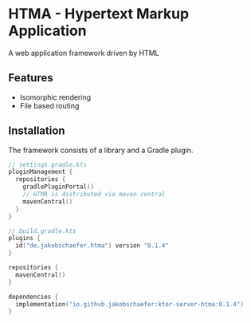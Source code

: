 # HTMA - Hypertext Markup Application

A web application framework driven by HTML

## Features

- Isomorphic rendering
- File based routing

## Installation

The framework consists of a library and a Gradle plugin.

```kotlin
// settings.gradle.kts
pluginManagement {
  repositories {
    gradlePluginPortal()
    // HTMA is distributed via maven central
    mavenCentral()
  }
}

// build.gradle.kts
plugins {
  id("de.jakobschaefer.htma") version "0.1.4"
}

repositories {
  mavenCentral()
}

dependencies {
  implementation("io.github.jakobschaefer:ktor-server-htma:0.1.4")
}
```

